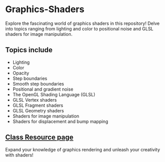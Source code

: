 # Graphics-Shaders

Explore the fascinating world of graphics shaders in this repository! Delve into topics ranging from lighting and color to positional noise and GLSL shaders for image manipulation.

## Topics include

- Lighting
- Color
- Opacity
- Step boundaries
- Smooth step boundaries
- Positional and gradient noise
- The OpenGL Shading Language (GLSL)
- GLSL Vertex shaders
- GLSL Fragment shaders
- GLSL Geometry shaders
- Shaders for image manipulation
- Shaders for displacement and bump mapping

## [Class Resource page](https://web.engr.oregonstate.edu/~mjb/cs557/)

Expand your knowledge of graphics rendering and unleash your creativity with shaders!
